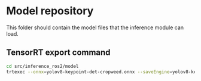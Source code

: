 # Model repository

This folder should contain the model files that the inference module can load.

## TensorRT export command

```bash
cd src/inference_ros2/model
trtexec --onnx=yolov8-keypoint-det-cropweed.onnx --saveEngine=yolov8-keypoint-det-cropweed-nuc-fp32-23.10.engine --allowGPUFallback --memPoolSize=workspace:5000
```
